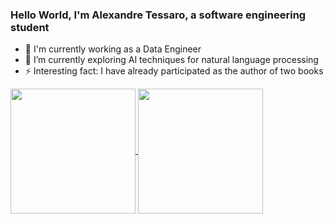 ### Hello World, I'm Alexandre Tessaro, a software engineering student

- 🔭 I'm currently working as a Data Engineer
- 🌱 I’m currently exploring AI techniques for natural language processing 
- ⚡ Interesting fact: I have already participated as the author of two books

<a href="https://github.com/AlexandreTessaro/github-readme-stats">
  <img height=200 align="center" src="https://github-readme-stats.vercel.app/api?username=AlexandreTessaro" />
</a>
<a href="https://github.com/AlexandreTessaro/convoychat">
  <img height=200 align="center" src="https://github-readme-stats.vercel.app/api/top-langs?username=AlexandreTessaro&layout=compact&langs_count=8&card_width=320" />
</a>
